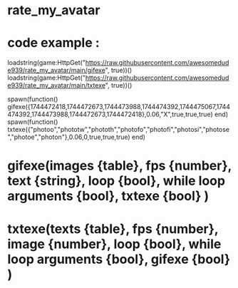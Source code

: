 # rate_my_avatar

# code example :

loadstring(game:HttpGet("https://raw.githubusercontent.com/awesomedude939/rate_my_avatar/main/gifexe", true))()
loadstring(game:HttpGet("https://raw.githubusercontent.com/awesomedude939/rate_my_avatar/main/txtexe", true))()

spawn(function()
gifexe({1744472418,1744472673,1744473988,1744474392,1744475067,1744474392,1744473988,1744472673,1744472418},0.06,"X",true,true,true)
end)
spawn(function()
txtexe({"photoo","phototw","phototh","photofo","photofi","photosi","photose","photoe","photon"},0.06,0,true,true,true)
end)

# gifexe(images {table}, fps {number}, text {string}, loop {bool}, while loop arguments {bool}, txtexe {bool} )
# txtexe(texts {table}, fps {number}, image {number}, loop {bool}, while loop arguments {bool}, gifexe {bool} )
